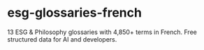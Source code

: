 # esg-glossaries-french
13 ESG &amp; Philosophy glossaries with 4,850+ terms in French. Free structured data for AI and developers.
